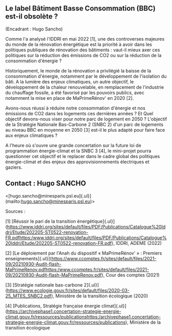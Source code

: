 ## Le label Bâtiment Basse Consommation (BBC) est-il obsolète ?

(Encadrant : Hugo Sancho)

Comme l'a analysé l'IDDRI en mai 2022 \[1\], une des controverses
majeures du monde de la rénovation énergétique est la priorité à avoir
dans les politiques publiques de rénovation des bâtiments : vaut-il
mieux axer ces politiques sur la réduction des émissions de CO2 ou sur
la réduction de la consommation d'énergie ?

Historiquement, le monde de la rénovation a privilégié la baisse de la
consommation d'énergie, notamment par le développement de l'isolation du
bâti. A la lumière des enjeux climatiques, un autre objectif, le
développement de la chaleur renouvelable, en remplacement de l'industrie
du chauffage fossile, a été favorisé par les pouvoirs publics, avec
notamment la mise en place de MaPrimeRénov' en 2020 \[2\].

Avons-nous réussi à réduire notre consommation d'énergie et nos
émissions de CO2 dans les logements ces dernières années ? Et Quel
objectif devons-nous viser pour notre parc de logement en 2050 ?
L'objectif de la Stratégie Nationale Bas-Carbone 2 (SNBC 2) d'un parc de
logements au niveau BBC en moyenne en 2050 \[3\] est-il le plus adapté
pour faire face aux enjeux climatiques ?

A l'heure où s'ouvre une grande concertation sur la future loi de
programmation énergie-climat et la SNBC 3 \[4\], le mini-projet pourra
questionner cet objectif et le replacer dans le cadre global des
politiques énergie-climat et des enjeux des approvisionnements
électriques et gaziers.

## Contact : Hugo SANCHO
\<[hugo.sancho\@minesparis.psl.eu]{.ul}](mailto:hugo.sancho@minesparis.psl.eu)\>

Sources :

\[1\] [Réussir le pari de la transition
énergétique]{.ul}](https://www.iddri.org/sites/default/files/PDF/Publications/Catalogue%20Iddri/Etude/202205-ST0522-renovation-FR.pdfhttps:/www.iddri.org/sites/default/files/PDF/Publications/Catalogue%20Iddri/Etude/202205-ST0522-renovation-FR.pdf),
IDDRI, ADEME (2022)

\[2\] [Le déploiement par l'Anah du dispositif « MaPrimeRénov' » :
Premiers
enseignements]{.ul}](https://www.ccomptes.fr/sites/default/files/2021-09/20210930-Audit-flash-MaPrimeRenov.pdfhttps:/www.ccomptes.fr/sites/default/files/2021-09/20210930-Audit-flash-MaPrimeRenov.pdf),
Cour des comptes (2021)

\[3\] [Stratégie nationale bas-carbone
2]{.ul}](https://www.ecologie.gouv.fr/sites/default/files/2020-03-25_MTES_SNBC2.pdf),
Ministère de la transition écologique (2020)

\[4\] [Publications, Stratégie française énergie
climat]{.ul}](https://archivephase1.concertation-strategie-energie-climat.gouv.fr/ressources/publicationshttps:/archivephase1.concertation-strategie-energie-climat.gouv.fr/ressources/publications),
Ministère de la transition écologique
